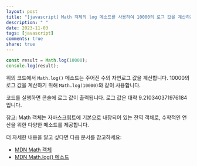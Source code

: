 ```yaml
---
layout: post
title: "[javascript] Math 객체의 log 메소드를 사용하여 10000의 로그 값을 계산하는 방법은 무엇인가요?"
description: " "
date: 2023-11-03
tags: [javascript]
comments: true
share: true
---
```


```javascript
const result = Math.log(10000);
console.log(result);
```

위의 코드에서 `Math.log()` 메소드는 주어진 수의 자연로그 값을 계산합니다. 10000의 로그 값을 계산하기 위해 `Math.log(10000)`와 같이 사용합니다.

코드를 실행하면 콘솔에 로그 값이 출력됩니다. 로그 값은 대략 9.210340371976184입니다.

참고: Math 객체는 자바스크립트에 기본으로 내장되어 있는 전역 객체로, 수학적인 연산을 위한 다양한 메소드를 제공합니다.

더 자세한 내용을 알고 싶다면 다음 문서를 참고하세요:
- [MDN Math 객체](https://developer.mozilla.org/ko/docs/Web/JavaScript/Reference/Global_Objects/Math)
- [MDN Math.log() 메소드](https://developer.mozilla.org/ko/docs/Web/JavaScript/Reference/Global_Objects/Math/log)